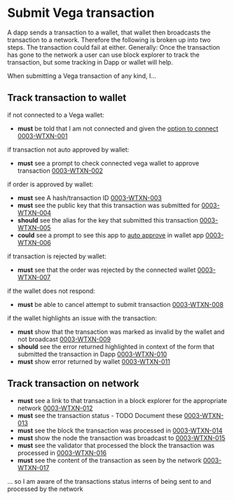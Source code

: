 # Submit Vega transaction

A dapp sends a transaction to a wallet, that wallet then broadcasts the transaction to a network.  Therefore the following is broken up into two steps. The transaction could fail at either. Generally: Once the transaction has gone to the network a user can use block explorer to track the transaction, but some tracking in Dapp or wallet will help.

When submitting a Vega transaction of any kind, I...

## Track transaction to wallet

if not connected to a Vega wallet:

- **must** be told that I am not connected and given the [option to connect](0012-WCON-connect_vega_wallet.md) <a name="0003-WTXN-001" href="#0003-WTXN-001">0003-WTXN-001</a>

if transaction not auto approved by wallet:

- **must** see a prompt to check connected vega wallet to approve transaction <a name="0003-WTXN-002" href="#0003-WTXN-002">0003-WTXN-002</a>

if order is approved by wallet:

- **must** see A hash/transaction ID <a name="0003-WTXN-003" href="#0003-WTXN-003">0003-WTXN-003</a>
- **must** see the public key that this transaction was submitted for <a name="0003-WTXN-004" href="#0003-WTXN-004">0003-WTXN-004</a>
- **should** see the alias for the key that submitted this transaction <a name="0003-WTXN-005" href="#0003-WTXN-005">0003-WTXN-005</a>
- **could** see a prompt to see this app to [auto approve](0001-WALL-wallet.md#approving-transactions) in wallet app <a name="0003-WTXN-006" href="#0003-WTXN-006">0003-WTXN-006</a>

if transaction is rejected by wallet:

- **must** see that the order was rejected by the connected wallet <a name="0003-WTXN-007" href="#0003-WTXN-007">0003-WTXN-007</a>

if the wallet does not respond:

- **must** be able to cancel attempt to submit transaction <a name="0003-WTXN-008" href="#0003-WTXN-008">0003-WTXN-008</a>

if the wallet highlights an issue with the transaction:

- **must** show that the transaction was marked as invalid by the wallet and not broadcast <a name="0003-WTXN-009" href="#0003-WTXN-009">0003-WTXN-009</a>
- **should** see the error returned highlighted in context of the form that submitted the transaction in Dapp <a name="0003-WTXN-010" href="#0003-WTXN-010">0003-WTXN-010</a>
- **must** show error returned by wallet <a name="0003-WTXN-011" href="#0003-WTXN-011">0003-WTXN-011</a>

## Track transaction on network 

- **must** see a link to that transaction in a block explorer for the appropriate network <a name="0003-WTXN-012" href="#0003-WTXN-012">0003-WTXN-012</a>
- **must** see the transaction status - TODO Document these <a name="0003-WTXN-013" href="#0003-WTXN-013">0003-WTXN-013</a>
- **must** see the block the transaction was processed in <a name="0003-WTXN-014" href="#0003-WTXN-014">0003-WTXN-014</a>
- **must** show the node the transaction was broadcast to <a name="0003-WTXN-015" href="#0003-WTXN-015">0003-WTXN-015</a>
- **must** see the validator that processed the block the transaction was processed in <a name="0003-WTXN-016" href="#0003-WTXN-016">0003-WTXN-016</a>
- **must** see the content of the transaction as seen by the network <a name="0003-WTXN-017" href="#0003-WTXN-017">0003-WTXN-017</a>

... so I am aware of the transactions status interns of being sent to and processed by the network